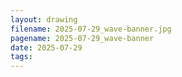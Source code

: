 ```yaml
---
layout: drawing
filename: 2025-07-29_wave-banner.jpg
pagename: 2025-07-29_wave-banner
date: 2025-07-29
tags:
---
```

